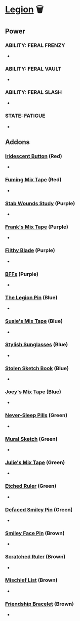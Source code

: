 # [Legion](<https://deadbydaylight.wiki.gg/wiki/Frank,_Julie,_Susie,_Joey>) 🗑️

## Power

### ABILITY: FERAL FRENZY

-


### ABILITY: FERAL VAULT

-


### ABILITY: FERAL SLASH

-


### STATE: FATIGUE

-


## Addons

### [Iridescent Button](<https://deadbydaylight.wiki.gg/wiki/Iridescent_Button>) (Red)

-


### [Fuming Mix Tape](<https://deadbydaylight.wiki.gg/wiki/Fuming_Mix_Tape>) (Red)

-


### [Stab Wounds Study](<https://deadbydaylight.wiki.gg/wiki/Stab_Wounds_Study>) (Purple)

-


### [Frank's Mix Tape](<https://deadbydaylight.wiki.gg/wiki/Frank%27s_Mix_Tape>) (Purple)

-


### [Filthy Blade](<https://deadbydaylight.wiki.gg/wiki/Filthy_Blade>) (Purple)

-


### [BFFs](<https://deadbydaylight.wiki.gg/wiki/BFFs>) (Purple)

-


### [The Legion Pin](<https://deadbydaylight.wiki.gg/wiki/The_Legion_Pin>) (Blue)

-


### [Susie's Mix Tape](<https://deadbydaylight.wiki.gg/wiki/Susie%27s_Mix_Tape>) (Blue)

-


### [Stylish Sunglasses](<https://deadbydaylight.wiki.gg/wiki/Stylish_Sunglasses>) (Blue)

-


### [Stolen Sketch Book](<https://deadbydaylight.wiki.gg/wiki/Stolen_Sketch_Book>) (Blue)

-


### [Joey's Mix Tape](<https://deadbydaylight.wiki.gg/wiki/Joey%27s_Mix_Tape>) (Blue)

-


### [Never-Sleep Pills](<https://deadbydaylight.wiki.gg/wiki/Never-Sleep_Pills>) (Green)

-


### [Mural Sketch](<https://deadbydaylight.wiki.gg/wiki/Mural_Sketch>) (Green)

-


### [Julie's Mix Tape](<https://deadbydaylight.wiki.gg/wiki/Julie%27s_Mix_Tape>) (Green)

-


### [Etched Ruler](<https://deadbydaylight.wiki.gg/wiki/Etched_Ruler>) (Green)

-


### [Defaced Smiley Pin](<https://deadbydaylight.wiki.gg/wiki/Defaced_Smiley_Pin>) (Green)

-


### [Smiley Face Pin](<https://deadbydaylight.wiki.gg/wiki/Smiley_Face_Pin>) (Brown)

-


### [Scratched Ruler](<https://deadbydaylight.wiki.gg/wiki/Scratched_Ruler>) (Brown)

-


### [Mischief List](<https://deadbydaylight.wiki.gg/wiki/Mischief_List>) (Brown)

-


### [Friendship Bracelet](<https://deadbydaylight.wiki.gg/wiki/Friendship_Bracelet>) (Brown)

-
